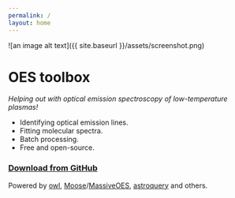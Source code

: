 ```yaml
---
permalink: /
layout: home
---
```


![an image alt text]({{ site.baseurl }}/assets/screenshot.png)


# OES toolbox
_Helping out with optical emission spectroscopy of low-temperature plasmas!_

- Identifying optical emission lines.
- Fitting molecular spectra.
- Batch processing.
- Free and open-source.

### [**Download from GitHub**](https://github.com/mimurrayy/OES-toolbox/releases/latest)


Powered by [owl](https://github.com/mimurrayy/owl), [Moose](https://github.com/AntoineTUE/Moose)/[MassiveOES](https://bitbucket.org/OES_muni/massiveoes), [astroquery](https://github.com/astropy/astroquery) and others.   
